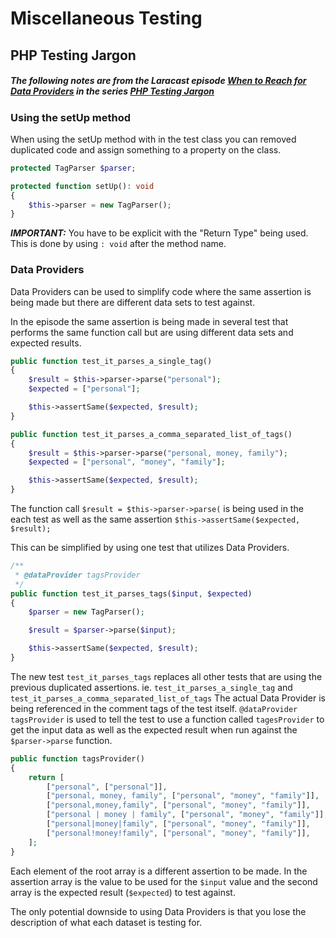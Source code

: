 # Miscellaneous Testing

## PHP Testing Jargon
##### The following notes are from the Laracast episode [When to Reach for Data Providers](https://laracasts.com/series/php-testing-jargon/episodes/4) in the series [PHP Testing Jargon](https://laracasts.com/series/php-testing-jargon)

### Using the setUp method
When using the setUp method with in the test class you can removed duplicated code and assign something to a property on the class.
```php
protected TagParser $parser;

protected function setUp(): void
{
    $this->parser = new TagParser();
}
```
***IMPORTANT:*** You have to be explicit with the "Return Type" being used. This is done by using `: void` after the method name.

### Data Providers
Data Providers can be used to simplify code where the same assertion is being made but there are different data sets to test against.

In the episode the same assertion is being made in several test that performs the same function call but are using different data sets and expected results. 
```php
public function test_it_parses_a_single_tag()
{
    $result = $this->parser->parse("personal");
    $expected = ["personal"];

    $this->assertSame($expected, $result);
}

public function test_it_parses_a_comma_separated_list_of_tags()
{
    $result = $this->parser->parse("personal, money, family");
    $expected = ["personal", "money", "family"];

    $this->assertSame($expected, $result);
}
```
The function call `$result = $this->parser->parse(` is being used in the each test as well as the same assertion `$this->assertSame($expected, $result);`

This can be simplified by using one test that utilizes Data Providers.
```php
/**
 * @dataProvider tagsProvider
 */
public function test_it_parses_tags($input, $expected)
{
    $parser = new TagParser();

    $result = $parser->parse($input);

    $this->assertSame($expected, $result);
}
```
The new test `test_it_parses_tags` replaces all other tests that are using the previous duplicated assertions. ie. `test_it_parses_a_single_tag` and `test_it_parses_a_comma_separated_list_of_tags`
The actual Data Provider is being referenced in the comment tags of the test itself. `@dataProvider tagsProvider` is used to tell the test to use a function called `tagesProvider` to get the input data as well as the expected result when run against the `$parser->parse` function.
```php
public function tagsProvider()
{
    return [
        ["personal", ["personal"]],
        ["personal, money, family", ["personal", "money", "family"]],
        ["personal,money,family", ["personal", "money", "family"]],
        ["personal | money | family", ["personal", "money", "family"]],
        ["personal|money|family", ["personal", "money", "family"]],
        ["personal!money!family", ["personal", "money", "family"]],
    ];
}
```
Each element of the root array is a different assertion to be made. In the assertion array is the value to be used for the `$input` value and the second array is the expected result (`$expected`) to test against.

The only potential downside to using Data Providers is that you lose the description of what each dataset is testing for.

